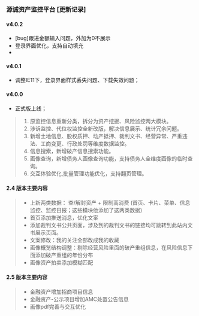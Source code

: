 ### 源诚资产监控平台 [更新记录]

#### v4.0.2
+ [bug]跟进金额输入问题，外加为0不展示
+ 登录界面优化，支持自动填充
+ 

#### v4.0.1
+ 调整IE11下，登录界面样式丢失问题、下载失效问题；

#### v4.0.0
+ 正式版上线；
> 1. 原监控信息重新分类，拆分为资产挖掘、风险监控两大模块。 
> 2. 涉诉监控、代位权监控全新改版，解决信息展示、统计冗余问题。
> 3. 新增土地信息、股权质押、动产抵押、裁判文书、经营异常、严重违法、工商变更、行政处罚等维度数据监控。
> 4. 信息搜索，新增破产信息搜索功能。
> 5. 画像查询，新增债务人画像查询功能，支持债务人全维度画像的临时查询。
> 6. 交互体验优化,批量管理功能优化，支持翻页管理。
>
#### 2.4 版本主要内容
>+ 上新两类数据： 查/解封资产 + 限制高消费 (首页、卡片、菜单、信息监控、监控日报；这些模块他添加了这两类数据)
>+ 首页添加推送消息，优化文案
>+ 添加裁判文书公共页面，涉及到的裁判文书的链接均可跳转到此站内文书展示页面。
>+ 文案修改：我的关注全部改成我的收藏
>+ 画像概览结构调整：剔除经营风险里面的破产重组信息，在风险信息下面添加破产重组的年份分布
>+ 画像资产拍卖添加模糊匹配
 
#### 2.5 版本主要内容
>+ 金融资产增加招商项目信息
>+ 金融资产-公示项目增加AMC处置公告信息
>+ 画像pdf完善与交互优化

